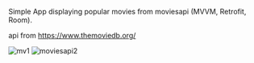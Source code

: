 




Simple App displaying popular movies from moviesapi (MVVM, Retrofit, Room).

api from https://www.themoviedb.org/

![mv1](https://user-images.githubusercontent.com/63956057/95111244-07dbce80-0761-11eb-9f13-dc3e7f563858.PNG)
![moviesapi2](https://user-images.githubusercontent.com/63956057/95109909-0e694680-075f-11eb-8646-c081de2531f4.PNG)
